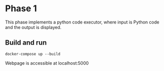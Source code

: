 # Phase 1

This phase implements a python code executor, where input is Python code and the output is displayed.

## Build and run

`docker-compose up --build`

Webpage is accessible at localhost:5000